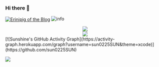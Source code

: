 ### Hi there 👋
<a href="https://github.com/Erinipig"><img align="center" src="https://github-readme-stats.vercel.app/api?username=Erinipig&show_icons=true&include_all_commits=true&theme=vue&hide_border=true" alt="Erinipig of the Blog" /></a> 
![info](https://github-readme-stats.vercel.app/api?username=Erinipig&show_icons=true&count_private=true&hide=prs&theme=radical)
<div align="center">
	<img  src="https://github-readme-stats.vercel.app/api/top-langs/?username=Erinipig&hide_title=true&hide_border=true&layout=compact&langs_count=6&text_color=000&icon_color=fff&bg_color=0,52fa5a,4dfcff,c64dff&theme=graywhite" />
</div>

<div align="center">
	<img src="https://activity-graph.herokuapp.com/graph?username=sun0225SUN&theme=xcode" />
</div>
[![Sunshine's GitHub Activity Graph](https://activity-graph.herokuapp.com/graph?username=sun0225SUN&theme=xcode)](https://github.com/sun0225SUN)

![](https://visitor-badge.glitch.me/badge?page_id=CasterWx.readme)

<!--
**Erinipig/Erinipig** is a ✨ _special_ ✨ repository because its `README.md` (this file) appears on your GitHub profile.

Here are some ideas to get you started:

- 🔭 I’m currently working on ...
- 🌱 I’m currently learning ...
- 👯 I’m looking to collaborate on ...
- 🤔 I’m looking for help with ...
- 💬 Ask me about ...
- 📫 How to reach me: ...
- 😄 Pronouns: ...
- ⚡ Fun fact: ...

-->
